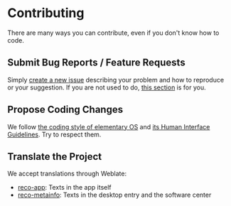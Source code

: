 # Contributing

There are many ways you can contribute, even if you don't know how to code.

## Submit Bug Reports / Feature Requests

Simply [create a new issue](https://github.com/ryonakano/reco/issues/new) describing your problem and how to reproduce or your suggestion. If you are not used to do, [this section](https://docs.elementary.io/contributor-guide/feedback/reporting-issues) is for you.

## Propose Coding Changes

We follow [the coding style of elementary OS](https://docs.elementary.io/develop/writing-apps/code-style) and [its Human Interface Guidelines](https://docs.elementary.io/hig/). Try to respect them.

## Translate the Project

We accept translations through Weblate:

- [reco-app](https://hosted.weblate.org/projects/rosp/reco-app/): Texts in the app itself
- [reco-metainfo](https://hosted.weblate.org/projects/rosp/reco-metainfo/): Texts in the desktop entry and the software center
